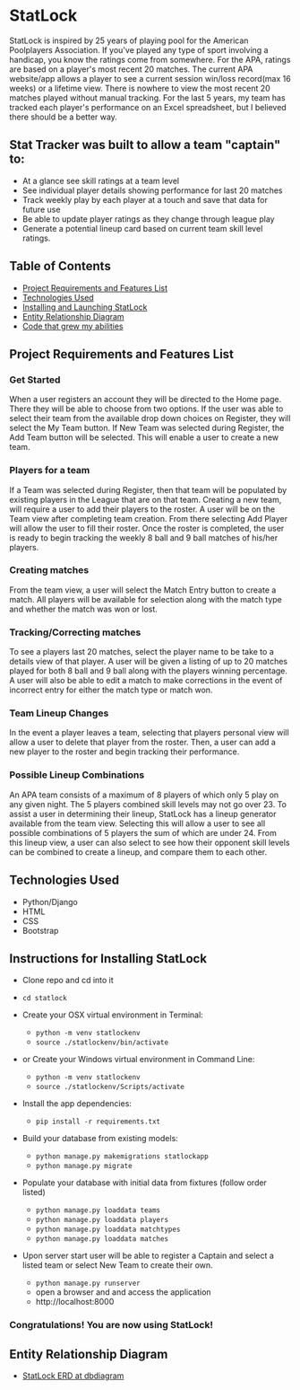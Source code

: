 # StatLock

StatLock is inspired by 25 years of playing pool for the American Poolplayers Association. If you've played any type of sport involving a handicap, you know the ratings come from somewhere. For the APA, ratings are based on a player's most recent 20 matches. The current APA website/app allows a player to see a current session win/loss record(max 16 weeks) or a lifetime view. There is nowhere to view the most recent 20 matches played without manual tracking. For the last 5 years, my team has tracked each player's performance on an Excel spreadsheet, but I believed there should be a better way.


## Stat Tracker was built to allow a team "captain" to:
  * At a glance see skill ratings at a team level
  * See individual player details showing performance for last 20 matches
  * Track weekly play by each player at a touch and save that data for future use
  * Be able to update player ratings as they change through league play
  * Generate a potential lineup card based on current team skill level ratings.
  
 
 ## Table of Contents
  * [Project Requirements and Features List](#project-requirements-and-features-list)
  * [Technologies Used](#technologies-used)
  * [Installing and Launching StatLock](#instructions-for-installing-statlock)
  * [Entity Relationship Diagram](#entity-relationship-diagram)
  * [Code that grew my abilities](https://github.com/JohnALong/stat_lock/blob/master/statlock/statlockapp/views/lineups/opplineup.py)
  

## Project Requirements and Features List
### Get Started
When a user registers an account they will be directed to the Home page.  There they will be able to choose from two options.
If the user was able to select their team from the available drop down choices on Register, they will select the My Team button.
If New Team was selected during Register, the Add Team button will be selected.  This will enable a user to create a new team.
### Players for a team
If a Team was selected during Register, then that team will be populated by existing players in the League that are on that team.
Creating a new team, will require a user to add their players to the roster.  A user will be on the Team view after completing 
team creation.  From there selecting Add Player will allow the user to fill their roster.  Once the roster is completed, the
user is ready to begin tracking the weekly 8 ball and 9 ball matches of his/her players.
### Creating matches
From the team view, a user will select the Match Entry button to create a match.  All players will be available for selection along with the match type and whether the match was won or lost.
### Tracking/Correcting matches
To see a players last 20 matches, select the player name to be take to a details view of that player.  A user will
be given a listing of up to 20 matches played for both 8 ball and 9 ball along with the players winning percentage.
A user will also be able to edit a match to make corrections in the event of incorrect entry for either the match type or
match won.
### Team Lineup Changes
In the event a player leaves a team, selecting that players personal view will allow a user to delete that player from the 
roster.  Then, a user can add a new player to the roster and begin tracking their performance.
### Possible Lineup Combinations
An APA team consists of a maximum of 8 players of which only 5 play on any given night.  The 5 players combined skill levels
may not go over 23.  To assist a user in determining their lineup, StatLock has a lineup generator available from the team
view.  Selecting this will allow a user to see all possible combinations of 5 players the sum of which are under 24.
From this lineup view, a user can also select to see how their opponent skill levels can be combined to create a lineup,
and compare them to each other.

## Technologies Used
* Python/Django
* HTML
* CSS
* Bootstrap

## Instructions for Installing StatLock
* Clone repo and cd into it
* `cd statlock`

* Create your OSX virtual environment in Terminal:
  * `python -m venv statlockenv`
  * `source ./statlockenv/bin/activate`
  
* or Create your Windows virtual environment in Command Line:
  * `python -m venv statlockenv`
  * `source ./statlockenv/Scripts/activate`
  
* Install the app dependencies:
  * `pip install -r requirements.txt`
  
* Build your database from existing models:
  * `python manage.py makemigrations statlockapp`
  * `python manage.py migrate`
  
* Populate your database with initial data from fixtures (follow order listed)
  * `python manage.py loaddata teams`
  * `python manage.py loaddata players`
  * `python manage.py loaddata matchtypes`
  * `python manage.py loaddata matches`
  
* Upon server start user will be able to register a Captain and select a listed team or select New Team to create their own.
  * `python manage.py runserver`
  * open a browser and and access the application
  * http://localhost:8000
  
### Congratulations!  You are now using StatLock!

## Entity Relationship Diagram
* [StatLock ERD at dbdiagram](https://dbdiagram.io/d/5dc2d032edf08a25543d979d)
  






















